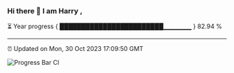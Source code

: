 ### Hi there 👋 I am Harry , 

⏳ Year progress { ████████████████████████▁▁▁▁▁▁ } 82.94 %

---

⏰ Updated on Mon, 30 Oct 2023 17:09:50 GMT

![Progress Bar CI](https://github.com/duykhang68/duykhang68/workflows/Progress%20Bar%20CI/badge.svg)
